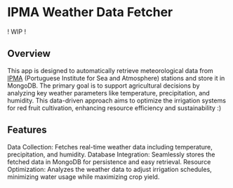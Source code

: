 # IPMA Weather Data Fetcher

! WIP !


## Overview

This app is designed to automatically retrieve meteorological data from [IPMA](https://api.ipma.pt/) (Portuguese Institute for Sea and Atmosphere) stations and store it in MongoDB. The primary goal is to support agricultural decisions by analyzing key weather parameters like temperature, precipitation, and humidity. This data-driven approach aims to optimize the irrigation systems for red fruit cultivation, enhancing resource efficiency and sustainability :)

## Features

Data Collection: Fetches real-time weather data including temperature, precipitation, and humidity.
Database Integration: Seamlessly stores the fetched data in MongoDB for persistence and easy retrieval.
Resource Optimization: Analyzes the weather data to adjust irrigation schedules, minimizing water usage while maximizing crop yield.
